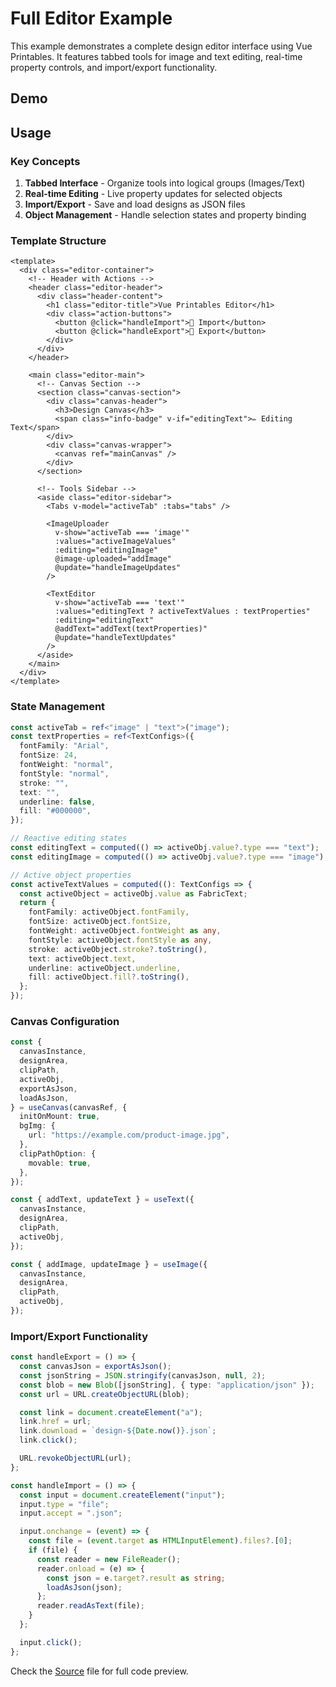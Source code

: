 # Full Editor Example

This example demonstrates a complete design editor interface using Vue Printables. It features tabbed tools for image and text editing, real-time property controls, and import/export functionality.

## Demo

<script setup lang="ts">
import FullEditor from "../code/examples/FullEditor.vue"
</script>

<FullEditor />

## Usage

### Key Concepts

1. **Tabbed Interface** - Organize tools into logical groups (Images/Text)
2. **Real-time Editing** - Live property updates for selected objects
3. **Import/Export** - Save and load designs as JSON files
4. **Object Management** - Handle selection states and property binding

### Template Structure

```vue
<template>
  <div class="editor-container">
    <!-- Header with Actions -->
    <header class="editor-header">
      <div class="header-content">
        <h1 class="editor-title">Vue Printables Editor</h1>
        <div class="action-buttons">
          <button @click="handleImport">📁 Import</button>
          <button @click="handleExport">💾 Export</button>
        </div>
      </div>
    </header>

    <main class="editor-main">
      <!-- Canvas Section -->
      <section class="canvas-section">
        <div class="canvas-header">
          <h3>Design Canvas</h3>
          <span class="info-badge" v-if="editingText">✏️ Editing Text</span>
        </div>
        <div class="canvas-wrapper">
          <canvas ref="mainCanvas" />
        </div>
      </section>

      <!-- Tools Sidebar -->
      <aside class="editor-sidebar">
        <Tabs v-model="activeTab" :tabs="tabs" />

        <ImageUploader
          v-show="activeTab === 'image'"
          :values="activeImageValues"
          :editing="editingImage"
          @image-uploaded="addImage"
          @update="handleImageUpdates"
        />

        <TextEditor
          v-show="activeTab === 'text'"
          :values="editingText ? activeTextValues : textProperties"
          :editing="editingText"
          @addText="addText(textProperties)"
          @update="handleTextUpdates"
        />
      </aside>
    </main>
  </div>
</template>
```

### State Management

```ts
const activeTab = ref<"image" | "text">("image");
const textProperties = ref<TextConfigs>({
  fontFamily: "Arial",
  fontSize: 24,
  fontWeight: "normal",
  fontStyle: "normal",
  stroke: "",
  text: "",
  underline: false,
  fill: "#000000",
});

// Reactive editing states
const editingText = computed(() => activeObj.value?.type === "text");
const editingImage = computed(() => activeObj.value?.type === "image");

// Active object properties
const activeTextValues = computed((): TextConfigs => {
  const activeObject = activeObj.value as FabricText;
  return {
    fontFamily: activeObject.fontFamily,
    fontSize: activeObject.fontSize,
    fontWeight: activeObject.fontWeight as any,
    fontStyle: activeObject.fontStyle as any,
    stroke: activeObject.stroke?.toString(),
    text: activeObject.text,
    underline: activeObject.underline,
    fill: activeObject.fill?.toString(),
  };
});
```

### Canvas Configuration

```ts
const {
  canvasInstance,
  designArea,
  clipPath,
  activeObj,
  exportAsJson,
  loadAsJson,
} = useCanvas(canvasRef, {
  initOnMount: true,
  bgImg: {
    url: "https://example.com/product-image.jpg",
  },
  clipPathOption: {
    movable: true,
  },
});

const { addText, updateText } = useText({
  canvasInstance,
  designArea,
  clipPath,
  activeObj,
});

const { addImage, updateImage } = useImage({
  canvasInstance,
  designArea,
  clipPath,
  activeObj,
});
```

### Import/Export Functionality

```ts
const handleExport = () => {
  const canvasJson = exportAsJson();
  const jsonString = JSON.stringify(canvasJson, null, 2);
  const blob = new Blob([jsonString], { type: "application/json" });
  const url = URL.createObjectURL(blob);

  const link = document.createElement("a");
  link.href = url;
  link.download = `design-${Date.now()}.json`;
  link.click();

  URL.revokeObjectURL(url);
};

const handleImport = () => {
  const input = document.createElement("input");
  input.type = "file";
  input.accept = ".json";

  input.onchange = (event) => {
    const file = (event.target as HTMLInputElement).files?.[0];
    if (file) {
      const reader = new FileReader();
      reader.onload = (e) => {
        const json = e.target?.result as string;
        loadAsJson(json);
      };
      reader.readAsText(file);
    }
  };

  input.click();
};
```

Check the [Source](https://github.com/vue-printables/vue-printables/blob/main/docs/code/examples/FullEditor.vue) file for full code preview.
